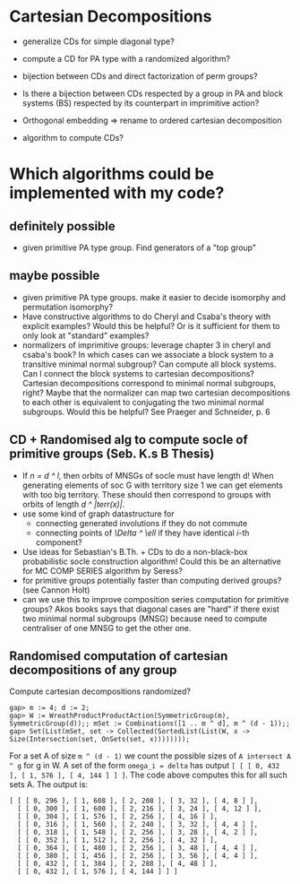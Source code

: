 
# Cartesian Decompositions

- generalize CDs for simple diagonal type?
- compute a CD for PA type with a randomized algorithm?

- bijection between CDs and direct factorization of perm groups?
- Is there a bijection between CDs respected by a group in PA and block systems
  (BS) respected by its counterpart in imprimitive action?
- Orthogonal embedding => rename to ordered cartesian decomposition
- algorithm to compute CDs?

# Which algorithms could be implemented with my code?
## definitely possible
- given primitive PA type group. Find generators of a "top group"

## maybe possible
- given primitive PA type groups. make it easier to decide isomorphy and
  permutation isomorphy?
- Have constructive algorithms to do Cheryl and Csaba's theory with explicit
  examples?  Would this be helpful? Or is it sufficient for them to only look
  at "standard" examples?
- normalizers of imprimitive groups: leverage chapter 3 in cheryl and csaba's
  book? In which cases can we associate a block system to a transitive minimal
  normal subgroup?  Can compute all block systems. Can I connect the block
  systems to cartesian decompositions?  Cartesian decompositions correspond to
  minimal normal subgroups, right? Maybe that the normalizer can map two
  cartesian decompositions to each other is equivalent to conjugating the two
  minimal normal subgroups. Would this be helpful?  See Praeger and Schneider,
  p. 6

## CD + Randomised alg to compute socle of primitive groups (Seb. K.s B Thesis)
- If _n = d ^ l_, then orbits of MNSGs of socle must have length d!
  When generating elements of soc G with territory size 1 we can get
  elements with too big territory. These should then correspond to groups with
  orbits of length _d ^ |terr(x)|_.
- use some kind of graph datastructure for
    - connecting generated involutions if they do not commute
    - connecting points of _\Delta ^ \ell_ if they have identical _i_-th
      component?
- Use ideas for Sebastian's B.Th. + CDs to do a non-black-box probabilistic
  socle construction algorithm!
  Could this be an alternative for MC COMP SERIES algorithm by Seress?
- for primitive groups potentially faster than computing derived groups? (see
  Cannon Holt)
- can we use this to improve composition series computation for primitive
  groups? Akos books says that diagonal cases are "hard" if there exist two
  minimal normal subgroups (MNSG) because need to compute centraliser of one
  MNSG to get the other one.

## Randomised computation of cartesian decompositions of any group

Compute cartesian decompositions randomized?
```
gap> m := 4; d := 2;
gap> W := WreathProductProductAction(SymmetricGroup(m), SymmetricGroup(d));; mSet := Combinations([1 .. m ^ d], m ^ (d - 1));;
gap> Set(List(mSet, set -> Collected(SortedList(List(W, x -> Size(Intersection(set, OnSets(set, x))))))));
```
For a set A of size `m ^ (d - 1)` we count the possible sizes of `A intersect A ^ g` for g in W.
A set of the form `omega_i = delta` has output `[ [ [ 0, 432 ], [ 1, 576 ], [ 4, 144 ] ] ]`.
The code above computes this for all such sets A. The output is:
```
[ [ [ 0, 296 ], [ 1, 608 ], [ 2, 208 ], [ 3, 32 ], [ 4, 8 ] ],
  [ [ 0, 300 ], [ 1, 600 ], [ 2, 216 ], [ 3, 24 ], [ 4, 12 ] ],
  [ [ 0, 304 ], [ 1, 576 ], [ 2, 256 ], [ 4, 16 ] ],
  [ [ 0, 316 ], [ 1, 560 ], [ 2, 240 ], [ 3, 32 ], [ 4, 4 ] ],
  [ [ 0, 318 ], [ 1, 548 ], [ 2, 256 ], [ 3, 28 ], [ 4, 2 ] ],
  [ [ 0, 352 ], [ 1, 512 ], [ 2, 256 ], [ 4, 32 ] ],
  [ [ 0, 364 ], [ 1, 480 ], [ 2, 256 ], [ 3, 48 ], [ 4, 4 ] ],
  [ [ 0, 380 ], [ 1, 456 ], [ 2, 256 ], [ 3, 56 ], [ 4, 4 ] ],
  [ [ 0, 432 ], [ 1, 384 ], [ 2, 288 ], [ 4, 48 ] ],
  [ [ 0, 432 ], [ 1, 576 ], [ 4, 144 ] ] ]
```

